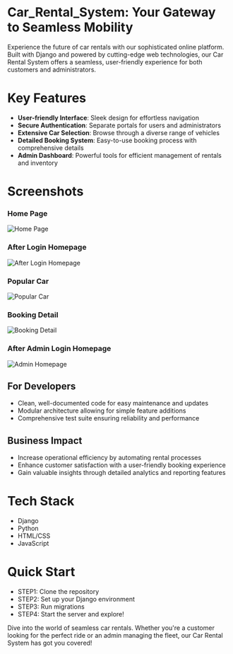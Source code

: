 # Car_Rental_System: Your Gateway to Seamless Mobility
Experience the future of car rentals with our sophisticated online platform. Built with Django and powered by cutting-edge web technologies, our Car Rental System offers a seamless, user-friendly experience for both customers and administrators.
# Key Features
- **User-friendly Interface**: Sleek design for effortless navigation
- **Secure Authentication**: Separate portals for users and administrators
- **Extensive Car Selection**: Browse through a diverse range of vehicles
- **Detailed Booking System**: Easy-to-use booking process with comprehensive details
- **Admin Dashboard**: Powerful tools for efficient management of rentals and inventory
# Screenshots
### Home Page
![Home Page](https://cloud.githubusercontent.com/assets/13767521/17458380/5c871d58-5c30-11e6-9ea6-b4f804589d0b.png)

### After Login Homepage
![After Login Homepage](https://cloud.githubusercontent.com/assets/13767521/17458302/b7c6c15c-5c2e-11e6-8cc8-b27faa0ace99.png)

### Popular Car
![Popular Car](https://cloud.githubusercontent.com/assets/13767521/17458301/b7990f8c-5c2e-11e6-96ea-e93bf1518332.png)

### Booking Detail
![Booking Detail](https://cloud.githubusercontent.com/assets/13767521/17458295/b131aa5a-5c2e-11e6-8ed6-2ad60480610c.png)

### After Admin Login Homepage
![Admin Homepage](https://cloud.githubusercontent.com/assets/13767521/17458294/b12fa1a6-5c2e-11e6-8052-b98289d8bf56.png)

## For Developers

- Clean, well-documented code for easy maintenance and updates
- Modular architecture allowing for simple feature additions
- Comprehensive test suite ensuring reliability and performance

## Business Impact

- Increase operational efficiency by automating rental processes
- Enhance customer satisfaction with a user-friendly booking experience
- Gain valuable insights through detailed analytics and reporting features
# Tech Stack
- Django
- Python
- HTML/CSS
- JavaScript

# Quick Start
- STEP1: Clone the repository
- STEP2: Set up your Django environment
- STEP3: Run migrations
- STEP4: Start the server and explore!

Dive into the world of seamless car rentals. Whether you're a customer looking for the perfect ride or an admin managing the fleet, our Car Rental System has got you covered!
